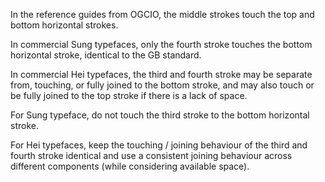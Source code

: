 In the reference guides from OGCIO, the middle strokes touch the top and bottom horizontal strokes.

In commercial Sung typefaces, only the fourth stroke touches the bottom horizontal stroke, identical
to the GB standard.

In commercial Hei typefaces, the third and fourth stroke may be separate from, touching, or fully joined
to the bottom stroke, and may also touch or be fully joined to the top stroke if there is a lack of space.

For Sung typeface, do not touch the third stroke to the bottom horizontal stroke.

For Hei typefaces, keep the touching / joining behaviour of the third and fourth stroke identical and use
a consistent joining behaviour across different components (while considering available space).
